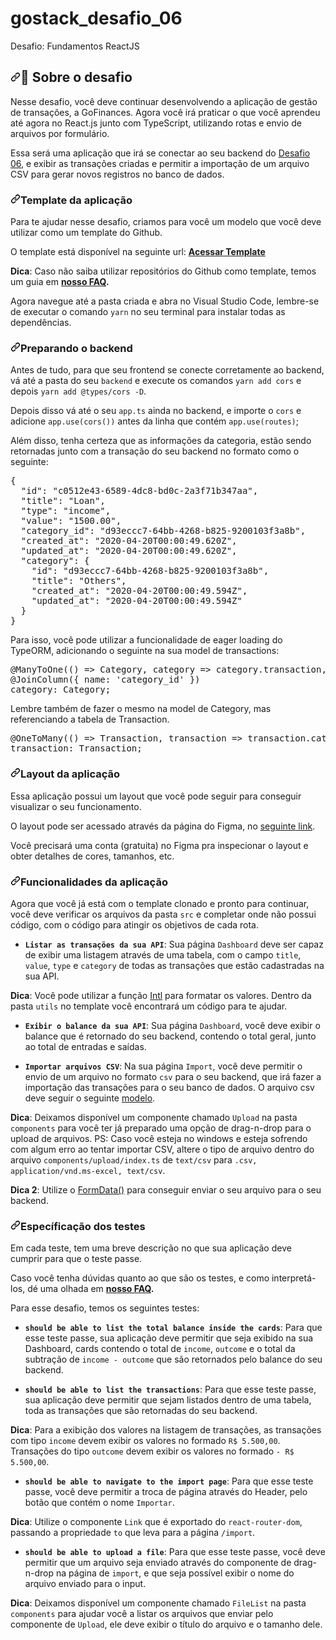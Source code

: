 # gostack_desafio_06
Desafio: Fundamentos ReactJS

<h2><a id="user-content-rocket-sobre-o-desafio" class="anchor" aria-hidden="true" href="#rocket-sobre-o-desafio"><svg class="octicon octicon-link" viewBox="0 0 16 16" version="1.1" width="16" height="16" aria-hidden="true"><path fill-rule="evenodd" d="M7.775 3.275a.75.75 0 001.06 1.06l1.25-1.25a2 2 0 112.83 2.83l-2.5 2.5a2 2 0 01-2.83 0 .75.75 0 00-1.06 1.06 3.5 3.5 0 004.95 0l2.5-2.5a3.5 3.5 0 00-4.95-4.95l-1.25 1.25zm-4.69 9.64a2 2 0 010-2.83l2.5-2.5a2 2 0 012.83 0 .75.75 0 001.06-1.06 3.5 3.5 0 00-4.95 0l-2.5 2.5a3.5 3.5 0 004.95 4.95l1.25-1.25a.75.75 0 00-1.06-1.06l-1.25 1.25a2 2 0 01-2.83 0z"></path></svg></a><g-emoji class="g-emoji" alias="rocket" fallback-src="https://github.githubassets.com/images/icons/emoji/unicode/1f680.png">🚀</g-emoji> Sobre o desafio</h2>
<p>Nesse desafio, você deve continuar desenvolvendo a aplicação de gestão de transações, a GoFinances. Agora você irá praticar o que você aprendeu até agora no React.js junto com TypeScript, utilizando rotas e envio de arquivos por formulário.</p>
<p>Essa será uma aplicação que irá se conectar ao seu backend do <a href="https://github.com/Rocketseat/bootcamp-gostack-desafios/tree/master/desafio-database-upload">Desafio 06</a>, e exibir as transações criadas e permitir a importação de um arquivo CSV para gerar novos registros no banco de dados.</p>
<h3><a id="user-content-template-da-aplicação" class="anchor" aria-hidden="true" href="#template-da-aplicação"><svg class="octicon octicon-link" viewBox="0 0 16 16" version="1.1" width="16" height="16" aria-hidden="true"><path fill-rule="evenodd" d="M7.775 3.275a.75.75 0 001.06 1.06l1.25-1.25a2 2 0 112.83 2.83l-2.5 2.5a2 2 0 01-2.83 0 .75.75 0 00-1.06 1.06 3.5 3.5 0 004.95 0l2.5-2.5a3.5 3.5 0 00-4.95-4.95l-1.25 1.25zm-4.69 9.64a2 2 0 010-2.83l2.5-2.5a2 2 0 012.83 0 .75.75 0 001.06-1.06 3.5 3.5 0 00-4.95 0l-2.5 2.5a3.5 3.5 0 004.95 4.95l1.25-1.25a.75.75 0 00-1.06-1.06l-1.25 1.25a2 2 0 01-2.83 0z"></path></svg></a>Template da aplicação</h3>
<p>Para te ajudar nesse desafio, criamos para você um modelo que você deve utilizar como um template do Github.</p>
<p>O template está disponível na seguinte url: <strong><a href="https://github.com/Rocketseat/gostack-template-fundamentos-reactjs">Acessar Template</a></strong></p>
<p><strong>Dica</strong>: Caso não saiba utilizar repositórios do Github como template, temos um guia em <strong><a href="https://github.com/Rocketseat/bootcamp-gostack-desafios/tree/master/faq-desafios">nosso FAQ</a>.</strong></p>
<p>Agora navegue até a pasta criada e abra no Visual Studio Code, lembre-se de executar o comando <code>yarn</code> no seu terminal para instalar todas as dependências.</p>
<h3><a id="user-content-preparando-o-backend" class="anchor" aria-hidden="true" href="#preparando-o-backend"><svg class="octicon octicon-link" viewBox="0 0 16 16" version="1.1" width="16" height="16" aria-hidden="true"><path fill-rule="evenodd" d="M7.775 3.275a.75.75 0 001.06 1.06l1.25-1.25a2 2 0 112.83 2.83l-2.5 2.5a2 2 0 01-2.83 0 .75.75 0 00-1.06 1.06 3.5 3.5 0 004.95 0l2.5-2.5a3.5 3.5 0 00-4.95-4.95l-1.25 1.25zm-4.69 9.64a2 2 0 010-2.83l2.5-2.5a2 2 0 012.83 0 .75.75 0 001.06-1.06 3.5 3.5 0 00-4.95 0l-2.5 2.5a3.5 3.5 0 004.95 4.95l1.25-1.25a.75.75 0 00-1.06-1.06l-1.25 1.25a2 2 0 01-2.83 0z"></path></svg></a>Preparando o backend</h3>
<p>Antes de tudo, para que seu frontend se conecte corretamente ao backend, vá até a pasta do seu <code>backend</code> e execute os comandos <code>yarn add cors</code> e depois <code>yarn add @types/cors -D</code>.</p>
<p>Depois disso vá até o seu <code>app.ts</code> ainda no backend, e importe o <code>cors</code> e adicione <code>app.use(cors())</code> antes da linha que contém <code>app.use(routes)</code>;</p>
<p>Além disso, tenha certeza que as informações da categoria, estão sendo retornadas junto com a transação do seu backend no formato como o seguinte:</p>
<div class="highlight highlight-source-json"><pre>{
  <span class="pl-s"><span class="pl-pds">"</span>id<span class="pl-pds">"</span></span>: <span class="pl-s"><span class="pl-pds">"</span>c0512e43-6589-4dc8-bd0c-2a3f71b347aa<span class="pl-pds">"</span></span>,
  <span class="pl-s"><span class="pl-pds">"</span>title<span class="pl-pds">"</span></span>: <span class="pl-s"><span class="pl-pds">"</span>Loan<span class="pl-pds">"</span></span>,
  <span class="pl-s"><span class="pl-pds">"</span>type<span class="pl-pds">"</span></span>: <span class="pl-s"><span class="pl-pds">"</span>income<span class="pl-pds">"</span></span>,
  <span class="pl-s"><span class="pl-pds">"</span>value<span class="pl-pds">"</span></span>: <span class="pl-s"><span class="pl-pds">"</span>1500.00<span class="pl-pds">"</span></span>,
  <span class="pl-s"><span class="pl-pds">"</span>category_id<span class="pl-pds">"</span></span>: <span class="pl-s"><span class="pl-pds">"</span>d93eccc7-64bb-4268-b825-9200103f3a8b<span class="pl-pds">"</span></span>,
  <span class="pl-s"><span class="pl-pds">"</span>created_at<span class="pl-pds">"</span></span>: <span class="pl-s"><span class="pl-pds">"</span>2020-04-20T00:00:49.620Z<span class="pl-pds">"</span></span>,
  <span class="pl-s"><span class="pl-pds">"</span>updated_at<span class="pl-pds">"</span></span>: <span class="pl-s"><span class="pl-pds">"</span>2020-04-20T00:00:49.620Z<span class="pl-pds">"</span></span>,
  <span class="pl-s"><span class="pl-pds">"</span>category<span class="pl-pds">"</span></span>: {
    <span class="pl-s"><span class="pl-pds">"</span>id<span class="pl-pds">"</span></span>: <span class="pl-s"><span class="pl-pds">"</span>d93eccc7-64bb-4268-b825-9200103f3a8b<span class="pl-pds">"</span></span>,
    <span class="pl-s"><span class="pl-pds">"</span>title<span class="pl-pds">"</span></span>: <span class="pl-s"><span class="pl-pds">"</span>Others<span class="pl-pds">"</span></span>,
    <span class="pl-s"><span class="pl-pds">"</span>created_at<span class="pl-pds">"</span></span>: <span class="pl-s"><span class="pl-pds">"</span>2020-04-20T00:00:49.594Z<span class="pl-pds">"</span></span>,
    <span class="pl-s"><span class="pl-pds">"</span>updated_at<span class="pl-pds">"</span></span>: <span class="pl-s"><span class="pl-pds">"</span>2020-04-20T00:00:49.594Z<span class="pl-pds">"</span></span>
  }
}</pre></div>
<p>Para isso, você pode utilizar a funcionalidade de eager loading do TypeORM, adicionando o seguinte na sua model de transactions:</p>
<div class="highlight highlight-source-js"><pre>@<span class="pl-v">ManyToOne</span><span class="pl-kos">(</span><span class="pl-kos">(</span><span class="pl-kos">)</span> <span class="pl-c1">=&gt;</span> <span class="pl-v">Category</span><span class="pl-kos">,</span> <span class="pl-s1">category</span> <span class="pl-c1">=&gt;</span> <span class="pl-s1">category</span><span class="pl-kos">.</span><span class="pl-c1">transaction</span><span class="pl-kos">,</span> <span class="pl-kos">{</span> <span class="pl-c1">eager</span>: <span class="pl-c1">true</span> <span class="pl-kos">}</span><span class="pl-kos">)</span>
@<span class="pl-v">JoinColumn</span><span class="pl-kos">(</span><span class="pl-kos">{</span> <span class="pl-c1">name</span>: <span class="pl-s">'category_id'</span> <span class="pl-kos">}</span><span class="pl-kos">)</span>
category: <span class="pl-v">Category</span><span class="pl-kos">;</span></pre></div>
<p>Lembre também de fazer o mesmo na model de Category, mas referenciando a tabela de Transaction.</p>
<div class="highlight highlight-source-js"><pre>@<span class="pl-v">OneToMany</span><span class="pl-kos">(</span><span class="pl-kos">(</span><span class="pl-kos">)</span> <span class="pl-c1">=&gt;</span> <span class="pl-v">Transaction</span><span class="pl-kos">,</span> <span class="pl-s1">transaction</span> <span class="pl-c1">=&gt;</span> <span class="pl-s1">transaction</span><span class="pl-kos">.</span><span class="pl-c1">category</span><span class="pl-kos">)</span>
transaction: <span class="pl-v">Transaction</span><span class="pl-kos">;</span></pre></div>
<h3><a id="user-content-layout-da-aplicação" class="anchor" aria-hidden="true" href="#layout-da-aplicação"><svg class="octicon octicon-link" viewBox="0 0 16 16" version="1.1" width="16" height="16" aria-hidden="true"><path fill-rule="evenodd" d="M7.775 3.275a.75.75 0 001.06 1.06l1.25-1.25a2 2 0 112.83 2.83l-2.5 2.5a2 2 0 01-2.83 0 .75.75 0 00-1.06 1.06 3.5 3.5 0 004.95 0l2.5-2.5a3.5 3.5 0 00-4.95-4.95l-1.25 1.25zm-4.69 9.64a2 2 0 010-2.83l2.5-2.5a2 2 0 012.83 0 .75.75 0 001.06-1.06 3.5 3.5 0 00-4.95 0l-2.5 2.5a3.5 3.5 0 004.95 4.95l1.25-1.25a.75.75 0 00-1.06-1.06l-1.25 1.25a2 2 0 01-2.83 0z"></path></svg></a>Layout da aplicação</h3>
<p>Essa aplicação possui um layout que você pode seguir para conseguir visualizar o seu funcionamento.</p>
<p>O layout pode ser acessado através da página do Figma, no <a href="https://www.figma.com/file/EgOhyj1Inz14dhWGVhRlhr/GoFinances?node-id=1%3A863" rel="nofollow">seguinte link</a>.</p>
<p>Você precisará uma conta (gratuita) no Figma pra inspecionar o layout e obter detalhes de cores, tamanhos, etc.</p>
<h3><a id="user-content-funcionalidades-da-aplicação" class="anchor" aria-hidden="true" href="#funcionalidades-da-aplicação"><svg class="octicon octicon-link" viewBox="0 0 16 16" version="1.1" width="16" height="16" aria-hidden="true"><path fill-rule="evenodd" d="M7.775 3.275a.75.75 0 001.06 1.06l1.25-1.25a2 2 0 112.83 2.83l-2.5 2.5a2 2 0 01-2.83 0 .75.75 0 00-1.06 1.06 3.5 3.5 0 004.95 0l2.5-2.5a3.5 3.5 0 00-4.95-4.95l-1.25 1.25zm-4.69 9.64a2 2 0 010-2.83l2.5-2.5a2 2 0 012.83 0 .75.75 0 001.06-1.06 3.5 3.5 0 00-4.95 0l-2.5 2.5a3.5 3.5 0 004.95 4.95l1.25-1.25a.75.75 0 00-1.06-1.06l-1.25 1.25a2 2 0 01-2.83 0z"></path></svg></a>Funcionalidades da aplicação</h3>
<p>Agora que você já está com o template clonado e pronto para continuar, você deve verificar os arquivos da pasta <code>src</code> e completar onde não possui código, com o código para atingir os objetivos de cada rota.</p>
<ul>
<li><strong><code>Listar as transações da sua API</code></strong>: Sua página <code>Dashboard</code> deve ser capaz de exibir uma listagem através de uma tabela, com o campo <code>title</code>, <code>value</code>, <code>type</code> e <code>category</code> de todas as transações que estão cadastradas na sua API.</li>
</ul>
<p><strong>Dica</strong>: Você pode utilizar a função <a href="https://developer.mozilla.org/pt-BR/docs/Web/JavaScript/Reference/Global_Objects/NumberFormat" rel="nofollow">Intl</a> para formatar os valores. Dentro da pasta <code>utils</code> no template você encontrará um código para te ajudar.</p>
<ul>
<li>
<p><strong><code>Exibir o balance da sua API</code></strong>: Sua página <code>Dashboard</code>, você deve exibir o balance que é retornado do seu backend, contendo o total geral, junto ao total de entradas e saídas.</p>
</li>
<li>
<p><strong><code>Importar arquivos CSV</code></strong>: Na sua página <code>Import</code>, você deve permitir o envio de um arquivo no formato <code>csv</code> para o seu backend, que irá fazer a importação das transações para o seu banco de dados. O arquivo csv deve seguir o seguinte <a href="https://github.com/Rocketseat/bootcamp-gostack-desafios/blob/master/desafio-database-upload/assets/file.csv">modelo</a>.</p>
</li>
</ul>
<p><strong>Dica</strong>: Deixamos disponível um componente chamado <code>Upload</code> na pasta <code>components</code> para você ter já preparado uma opção de drag-n-drop para o upload de arquivos. PS: Caso você esteja no windows e esteja sofrendo com algum erro ao tentar importar CSV, altere o tipo de arquivo dentro do arquivo <code>components/upload/index.ts</code> de <code>text/csv</code> para <code>.csv, application/vnd.ms-excel, text/csv</code>.</p>
<p><strong>Dica 2</strong>: Utilize o <a href="https://developer.mozilla.org/pt-BR/docs/Web/API/FormData/FormData" rel="nofollow">FormData()</a> para conseguir enviar o seu arquivo para o seu backend.</p>
<h3><a id="user-content-específicação-dos-testes" class="anchor" aria-hidden="true" href="#específicação-dos-testes"><svg class="octicon octicon-link" viewBox="0 0 16 16" version="1.1" width="16" height="16" aria-hidden="true"><path fill-rule="evenodd" d="M7.775 3.275a.75.75 0 001.06 1.06l1.25-1.25a2 2 0 112.83 2.83l-2.5 2.5a2 2 0 01-2.83 0 .75.75 0 00-1.06 1.06 3.5 3.5 0 004.95 0l2.5-2.5a3.5 3.5 0 00-4.95-4.95l-1.25 1.25zm-4.69 9.64a2 2 0 010-2.83l2.5-2.5a2 2 0 012.83 0 .75.75 0 001.06-1.06 3.5 3.5 0 00-4.95 0l-2.5 2.5a3.5 3.5 0 004.95 4.95l1.25-1.25a.75.75 0 00-1.06-1.06l-1.25 1.25a2 2 0 01-2.83 0z"></path></svg></a>Específicação dos testes</h3>
<p>Em cada teste, tem uma breve descrição no que sua aplicação deve cumprir para que o teste passe.</p>
<p>Caso você tenha dúvidas quanto ao que são os testes, e como interpretá-los, dé uma olhada em <strong><a href="https://github.com/Rocketseat/bootcamp-gostack-desafios/tree/master/faq-desafios">nosso FAQ</a>.</strong></p>
<p>Para esse desafio, temos os seguintes testes:</p>
<ul>
<li><strong><code>should be able to list the total balance inside the cards</code></strong>: Para que esse teste passe, sua aplicação deve permitir que seja exibido na sua Dashboard, cards contendo o total de <code>income</code>, <code>outcome</code> e o total da subtração de <code>income - outcome</code> que são retornados pelo balance do seu backend.</li>
</ul>
<ul>
<li><strong><code>should be able to list the transactions</code></strong>: Para que esse teste passe, sua aplicação deve permitir que sejam listados dentro de uma tabela, toda as transações que são retornadas do seu backend.</li>
</ul>
<p><strong>Dica</strong>: Para a exibição dos valores na listagem de transações, as transações com tipo <code>income</code> devem exibir os valores no formado <code>R$ 5.500,00</code>. Transações do tipo <code>outcome</code> devem exibir os valores no formado <code>- R$ 5.500,00</code>.</p>
<ul>
<li><strong><code>should be able to navigate to the import page</code></strong>: Para que esse teste passe, você deve permitir a troca de página através do Header, pelo botão que contém o nome <code>Importar</code>.</li>
</ul>
<p><strong>Dica</strong>: Utilize o componente <code>Link</code> que é exportado do <code>react-router-dom</code>, passando a propriedade <code>to</code> que leva para a página <code>/import</code>.</p>
<ul>
<li><strong><code>should be able to upload a file</code></strong>: Para que esse teste passe, você deve permitir que um arquivo seja enviado através do componente de drag-n-drop na página de <code>import</code>, e que seja possível exibir o nome do arquivo enviado para o input.</li>
</ul>
<p><strong>Dica</strong>: Deixamos disponível um componente chamado <code>FileList</code> na pasta <code>components</code> para ajudar você a listar os arquivos que enviar pelo componente de <code>Upload</code>, ele deve exibir o título do arquivo e o tamanho dele.</p>
